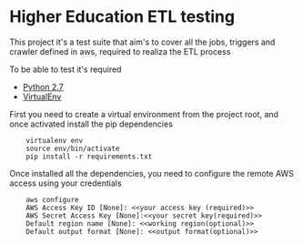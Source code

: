 # Higher Education ETL testing #

This project it's a test suite that aim's to cover all the jobs, triggers and crawler defined in aws, required to realiza the ETL process

To be able to test it's required

* [Python 2.7](https://www.python.org/download/releases/2.7/)
* [VirtualEnv](https://virtualenv.pypa.io/en/stable/)

First you need to create a virtual environment from the project root, and once activated install the pip dependencies


```
    virtualenv env
    source env/bin/activate
    pip install -r requirements.txt

```

Once installed all the dependencies, you need to configure the remote AWS access using your credentials

```
    aws configure
    AWS Access Key ID [None]: <<your access key (required)>>
    AWS Secret Access Key [None]:<<your secret key(required)>>
    Default region name [None]: <<working region(optional)>>
    Default output format [None]: <<output format(optional)>>
```
